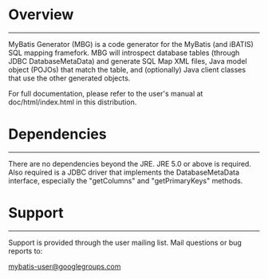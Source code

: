 # Overview
--------
MyBatis Generator (MBG) is a code generator for the MyBatis (and iBATIS) SQL
mapping framefork.  MBG will introspect database tables (through JDBC
DatabaseMetaData) and generate SQL Map XML files, Java model object (POJOs)
that match the table, and (optionally) Java client classes that use the other
generated objects.

For full documentation, please refer to the user's manual at
doc/html/index.html in this distribution.

# Dependencies
------------
There are no dependencies beyond the JRE.  JRE 5.0 or above is required.
Also required is a JDBC driver that implements the DatabaseMetaData interface,
especially the "getColumns" and "getPrimaryKeys" methods.

# Support
-------
Support is provided through the user mailing list.  Mail
questions or bug reports to:

  mybatis-user@googlegroups.com
